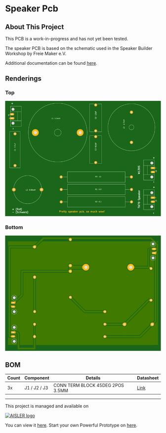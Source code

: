 # Speaker Pcb

## About This Project

This PCB is a work-in-progress and has not yet been tested.

The speaker PCB is based on the schematic used in the Speaker Builder Workshop by Freie Maker e.V.

Additional documentation can be found [here](https://docs.google.com/document/d/1xRjg8uscsd9Le15cIWoDVk5CKfX-zGayms6dGGZDSWU/edit).

## Renderings

### Top
[![Top Rendering](renderings/top.png)](https://aisler.net/p/XABQRYWK)

### Bottom
[![Bottom Rendering](renderings/bottom.png)](https://aisler.net/p/XABQRYWK)

## BOM

|Count|Component|Details|Datasheet|
|-|-|-|-|
|3x|J1 / J2 / J3|CONN TERM BLOCK 45DEG 2POS 3.5MM|[Link](https://media.digikey.com/pdf/Data%20Sheets/Phoenix%20Contact%20PDFs/Combicon%20Compact%20Series.pdf)|

---

This project is managed and available on

[![AISLER logo](https://aisler.net/public/logo.png)](https://aisler.net/p/XABQRYWK)

You can view it [here](https://aisler.net/p/XABQRYWK). Start your own Powerful Prototype on [here](https://aisler.net).
